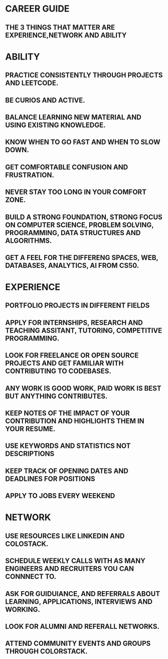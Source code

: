 # CAREER GUIDE

## THE 3 THINGS THAT MATTER ARE EXPERIENCE,NETWORK AND ABILITY 

# ABILITY
## PRACTICE CONSISTENTLY THROUGH PROJECTS AND LEETCODE.
## BE CURIOS AND ACTIVE. 
## BALANCE LEARNING NEW MATERIAL AND USING EXISTING KNOWLEDGE.
## KNOW WHEN TO GO FAST AND WHEN TO SLOW DOWN.
## GET COMFORTABLE CONFUSION AND FRUSTRATION.
## NEVER STAY TOO LONG IN YOUR COMFORT ZONE.
## BUILD A STRONG FOUNDATION, STRONG FOCUS ON COMPUTER SCIENCE, PROBLEM SOLVING, PROGRAMMING, DATA STRUCTURES AND ALGORITHMS.
## GET A FEEL FOR THE DIFFERENG SPACES, WEB, DATABASES, ANALYTICS, AI FROM CS50.

# EXPERIENCE 
## PORTFOLIO PROJECTS IN DIFFERENT FIELDS
## APPLY FOR INTERNSHIPS, RESEARCH AND TEACHING ASSITANT, TUTORING, COMPETITIVE PROGRAMMING.
## LOOK FOR FREELANCE OR OPEN SOURCE PROJECTS AND GET FAMILIAR WITH CONTRIBUTING TO CODEBASES.
## ANY WORK IS GOOD WORK, PAID WORK IS BEST BUT ANYTHING CONTRIBUTES.
## KEEP NOTES OF THE IMPACT OF YOUR CONTRIBUTION AND HIGHLIGHTS THEM IN YOUR RESUME.
## USE KEYWORDS AND STATISTICS NOT DESCRIPTIONS
## KEEP TRACK OF OPENING DATES AND DEADLINES FOR POSITIONS
## APPLY TO JOBS EVERY WEEKEND

# NETWORK
## USE RESOURCES LIKE LINKEDIN AND COLOSTACK.
## SCHEDULE WEEKLY CALLS WITH AS MANY ENGINEERS AND RECRUITERS YOU CAN CONNNECT TO. 
## ASK FOR GUIDUIANCE, AND REFERRALS ABOUT LEARNING, APPLICATIONS, INTERVIEWS AND WORKING.
## LOOK FOR ALUMNI AND REFERALL NETWORKS.
## ATTEND COMMUNITY EVENTS AND GROUPS THROUGH COLORSTACK.
